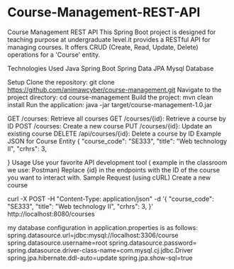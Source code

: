 # Course-Management-REST-API
Course Management REST API
This Spring Boot project is designed for teaching purpose at undergraduate level.it provides a RESTful API for managing courses. It offers CRUD (Create, Read, Update, Delete) operations for a 'Course' entity.

Technologies Used
Java
Spring Boot
Spring Data JPA
Mysql Database 

Setup
Clone the repository: git clone https://github.com/animawcyber/course-management.git
Navigate to the project directory: cd course-management
Build the project: mvn clean install
Run the application: java -jar target/course-management-1.0.jar

GET /courses: Retrieve all courses
GET /courses/{id}: Retrieve a course by ID
POST /courses: Create a new course
PUT /courses/{id}: Update an existing course
DELETE /api/courses/{id}: Delete a course by ID
Example JSON for Course Entity
{
   "course_code": "SE333",
  "title": "Web technology II",
  "crhrs": 3,
 
}
Usage
Use your favorite API development tool ( example in the classroom we use: Postman) 
Replace {id} in the endpoints with the ID of the course you want to interact with.
Sample Request (using cURL)
Create a new course

curl -X POST -H "Content-Type: application/json" -d '{
  "course_code": "SE333",
  "title": "Web technology II",
  "crhrs": 3,
}' http://localhost:8080/courses

my database configuration in application.properties is as follows:
spring.datasource.url=jdbc:mysql://localhost:3306/course
spring.datasource.username=root
spring.datasource.password=
spring.datasource.driver-class-name=com.mysql.cj.jdbc.Driver
spring.jpa.hibernate.ddl-auto=update
spring.jpa.show-sql=true            

